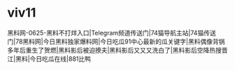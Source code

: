 # viv11
黑料网-0625-黑料不打烊入口|Telegram频道传送门|74猫导航主站|74猫传送门|78黑料网|今日黑料独家爆料网|今日吃瓜91中心最新的瓜关键字|黑料偶像背锅多年后重生了贺燃|黑料影后被迫撩夫|黑料影后又又又洗白了|黑料影后空降热搜晋江|黑料|今日吃瓜在线|881比鸭

